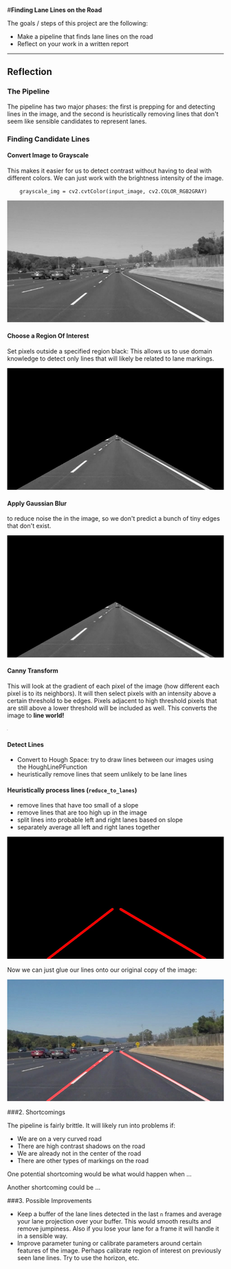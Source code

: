 #**Finding Lane Lines on the Road** 

The goals / steps of this project are the following:
* Make a pipeline that finds lane lines on the road
* Reflect on your work in a written report


[//]: # (Image References)

[image1]: ./examples/grayscale.jpg "Grayscale"
[gray]: ./examples/gray.jpg "gray"
[region of interest]: ./examples/region_selected.jpg "hello"
[blurred]: ./examples/blurred.jpg
[canny]: ./examples/canny.jpg
[lines]: ./examples/lines.jpg
[final]: ./test_images/solidWhiteCurve_annotated.jpg

---

## Reflection

### The Pipeline
The pipeline has two major phases: the first is prepping for and detecting lines in the image,
and the second is heuristically removing lines that don't seem like sensible candidates to represent lanes.

### Finding Candidate Lines

#### Convert Image to Grayscale
This makes it easier for us to detect contrast without having to deal with different colors.
We can just work with the brightness intensity of the image.

        grayscale_img = cv2.cvtColor(input_image, cv2.COLOR_RGB2GRAY)

![Look at all those gray scales][gray]

#### Choose a Region Of Interest
Set pixels outside a specified region black: This allows us to use domain knowledge to detect only lines that will likely be related to lane markings.

![This is all we're interested in][region of interest]

#### Apply Gaussian Blur
to reduce noise the in the image, so we don't predict a bunch of tiny edges that don't exist.

![Just a little blur][blurred]

#### Canny Transform
This will look at the gradient of each pixel of the image (how different each pixel is to its neighbors).
  It will then select pixels with an intensity above a certain threshold to be edges. Pixels adjacent to high threshold pixels
  that are still above a lower threshold will be included as well. This converts the image to **line world!**

![After we apply the canny transform][canny]

#### Detect Lines
* Convert to Hough Space: try to draw lines between our images using the HoughLinePFunction
* heuristically remove lines that seem unlikely to be lane lines

#### Heuristically process lines (`reduce_to_lanes`)
  * remove lines that have too small of a slope
  * remove lines that are too high up in the image
  * split lines into probable left and right lanes based on slope
  * separately average all left and right lanes together

![Final Result Lines][lines]

Now we can just glue our lines onto our original copy of the image:

![final][final]


###2. Shortcomings

The pipeline is fairly brittle. It will likely run into problems if:

  * We are on a very curved road
  * There are high contrast shadows on the road
  * We are already not in the center of the road
  * There are other types of markings on the road

One potential shortcoming would be what would happen when ... 

Another shortcoming could be ...


###3. Possible Improvements

* Keep a buffer of the lane lines detected in the last `n` frames and average your lane projection over your buffer.
This would smooth results and remove jumpiness. Also if you lose your lane for a frame it will handle it in a sensible way.
* Improve parameter tuning or calibrate parameters around certain features of the image.
Perhaps calibrate region of interest on previously seen lane lines. Try to use the horizon, etc.

